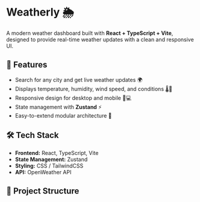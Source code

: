 # Weatherly 🌦️

A modern weather dashboard built with **React + TypeScript + Vite**, designed to provide real-time weather updates with a clean and responsive UI.  

## 🚀 Features
- Search for any city and get live weather updates 🌍  
- Displays temperature, humidity, wind speed, and conditions 🌡️💨  
- Responsive design for desktop and mobile 📱💻  
- State management with **Zustand** ⚡  
- Easy-to-extend modular architecture 🧩  

## 🛠️ Tech Stack
- **Frontend:** React, TypeScript, Vite  
- **State Management:** Zustand  
- **Styling:** CSS / TailwindCSS  
- **API:** OpenWeather API  

## 📂 Project Structure
